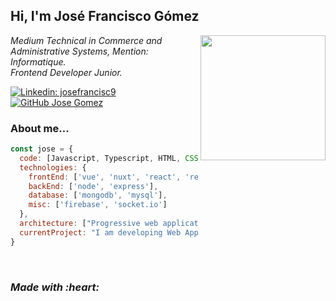 <h2> Hi, I'm José Francisco Gómez </h2>
<img align="right" src="https://user-images.githubusercontent.com/64250947/88387660-ef266400-cd80-11ea-92df-d818e0f33f5f.png" width="200"/>
<p><em>
  Medium Technical in Commerce and Administrative Systems, Mention: Informatique.
  <br>
  Frontend Developer Junior.
</em></p>

[![Linkedin: josefrancisc9](https://img.shields.io/badge/-josefrancisc9-blue?style=flat-square&logo=Linkedin&logoColor=white&link=https://www.linkedin.com/in/josefrancisc9/)](https://www.linkedin.com/in/josefrancisc9/)
[![GitHub Jose Gomez](https://img.shields.io/github/followers/josefrancisc9?label=follow&style=social)](https://github.com/josefrancisc9)

### About me...

```javascript
const jose = {
  code: [Javascript, Typescript, HTML, CSS],
  technologies: {
    frontEnd: ['vue', 'nuxt', 'react', 'redux'],
    backEnd: ['node', 'express'],
    database: ['mongodb', 'mysql'],
    misc: ['firebase', 'socket.io']
  },
  architecture: ["Progressive web applications", "Single page applications"],
  currentProject: "I am developing Web App to Transeyon C.A.",
}
```

<br>
<h3><em>
  Made with :heart:
</em></h3>
